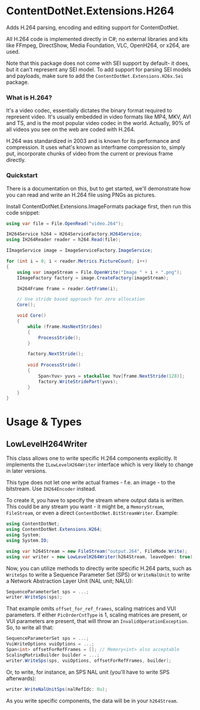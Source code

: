 ﻿# ContentDotNet.Extensions.H264

Adds H.264 parsing, encoding and editing support for ContentDotNet.

All H.264 code is implemented directly in C#; no external libraries
and kits like FFmpeg, DirectShow, Media Foundation, VLC, OpenH264,
or x264, are used.

Note that this package does not come with SEI support by default- it does, but
it can't represent any SEI model. To add support for parsing SEI models and
payloads, make sure to add the `ContentDotNet.Extensions.H26x.Sei` package.

### What is H.264?
It's a video codec, essentially dictates the binary format required to represent
video. It's usually embedded in video formats like MP4, MKV, AVI and TS, and is the
most popular video codec in the world. Actually, 90% of all videos you see on the
web are coded with H.264.

H.264 was standardized in 2003 and is known for its performance and compression.
It uses what's known as interframe compression to, simply put, incorporate chunks
of video from the current or previous frame directly.

### Quickstart
There is a documentation on this, but to get started, we'll demonstrate how
you can read and write an H.264 file using PNGs as pictures.

Install ContentDotNet.Extensions.ImageFormats package first, then run this code
snippet:

```cs
using var file = File.OpenRead("video.264");

IH264Service h264 = H264ServiceFactory.H264Service;
using IH264Reader reader = h264.Read(file);

IImageService image = ImageServiceFactory.ImageService;

for (int i = 0; i < reader.Metrics.PictureCount; i++)
{
    using var imageStream = File.OpenWrite("Image " + i + ".png");
    IImageFactory factory = image.CreateFactory(imageStream);

    IH264Frame frame = reader.GetFrame(i);

    // Use stride based approach for zero allocation
    Core();

    void Core()
    {
        while (frame.HasNextStrides)
        {
            ProcessStride();
        }

        factory.NextStride();
        
        void ProcessStride()
        {
            Span<Yuv> yuvs = stackalloc Yuv[frame.NextStride(128)];
            factory.WriteStridePart(yuvs);
        }
    }
}
```

# Usage &amp; Types

## LowLevelH264Writer
This class allows one to write specific H.264 components explicitly. It implements
the `ILowLevelH264Writer` interface which is very likely to change in later versions.

This type does not let one write actual frames - f.e. an image - to the bitstream.
Use `IH264Encoder` instead.

To create it, you have to specify the stream where output data is written. This could
be any stream you want - it might be, a `MemoryStream`, `FileStream`, or even a
direct `ContentDotNet.BitStreamWriter`. Example:
```cs
using ContentDotNet;
using ContentDotNet.Extensions.H264;
using System;
using System.IO;

using var h264Stream = new FileStream("output.264", FileMode.Write);
using var writer = new LowLevelH264Writer(h264Stream, leaveOpen: true);
```
Now, you can utilize methods to directly write specific H.264 parts, such as
`WriteSps` to write a Sequence Parameter Set (SPS) or `WriteNalUnit` to write
a Network Abstraction Layer Unit (NAL unit; NALU):
```cs
SequenceParameterSet sps = ...;
writer.WriteSps(sps);
```
That example omits `offset_for_ref_frames`, scaling matrices and VUI parameters. If
either `PicOrderCntType` is 1, scaling matrices are present, or VUI parameters are present,
that will throw an `InvalidOperationException`. So, to write all that:
```cs
SequenceParameterSet sps = ...;
VuiWriteOptions vuiOptions = ...;
Span<int> offsetForRefFrames = []; // Memory<int> also acceptable
ScalingMatrixBuilder builder = ...;
writer.WriteSps(sps, vuiOptions, offsetForRefFrames, builder);
```
Or, to write, for instance, an SPS NAL unit (you'll have to write SPS afterwards):
```cs
writer.WriteNalUnitSps(nalRefIdc: 0u);
```
As you write specific components, the data will be in your `h264Stream`.
